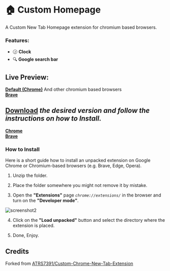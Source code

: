 # 🏠 Custom Homepage

A Custom New Tab Homepage extension for chromium based browsers.

### Features:
- 🕝 **Clock**
- 🔍 **Google search bar**

## Live Preview: 
**[Default (Chrome)](https://yungsamd17.github.io/Custom-Homepage/Custom-Homepage_DEFAULT_THEME/)** And other chromium based browsers<br>
**[Brave](https://yungsamd17.github.io/Custom-Homepage/Custom-Homepage_BRAVE_THEME/)**


## [Download](https://github.com/yungsamd17/Custom-Homepage/releases/latest) *the desired version and follow the instructions on how to Install.*

**[Chrome](https://github.com/yungsamd17/Custom-Homepage/releases/latest/download/Custom-Homepage_DEFAULT.zip)**<br>
**[Brave](https://github.com/yungsamd17/Custom-Homepage/releases/latest/download/Custom-Homepage_BRAVE.zip)**

### How to Install

Here is a short guide how to install an unpacked extension on Google Chrome or Chromium-based browsers (e.g. Brave, Edge, Opera).

1. Unzip the folder.

2. Place the folder somewhere you might not remove it by mistake.

3. Open the **"Extensions"** page *`chrome://extensions/`* in the browser and turn on the **"Developer mode"**.

![screenshot2](https://user-images.githubusercontent.com/64147848/228734049-1e16ee90-804b-4412-bd86-c799dda84d77.png)

4. Click on the **"Load unpacked"** button and select the directory where the extension is placed.

5. Done, Enjoy.

## Credits
Forked from [ATRS7391/Custom-Chrome-New-Tab-Extension](https://github.com/ATRS7391/Custom-Chrome-New-Tab-Extension)
